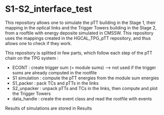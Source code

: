 # S1-S2_interface_test

This repository allows one to simulate the pTT building in the Stage 1, their mapping in the optical links and the Trigger Towers building in the Stage 2, from a rooftile with energy deposite simulated in CMSSW. This repository uses the mappings created in the HGCAL_TPG_pTT repository, and thus allows one to check if they work. 

This repository is splitted in few parts, which follow each step of the pTT chain on the TPG system : 

- ECONT : create trigger sum (= module sums) --> not used if the trigger sums are already computed in the rootfile
- S1 simulation : compute the pTT energies from the module sum energies
- S1_packer : pack TCs and pTTs in the links
- S2_unpacker : unpack pTTs and TCs in the links, then compute and plot the Trigger Towers 
- data_handle : create the event class and read the rootfile with events

Results of simulations are stored in Results
